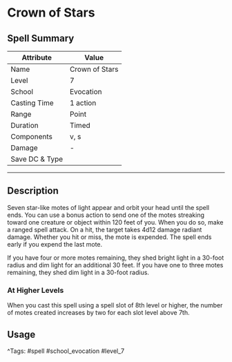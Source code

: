 # Crown of Stars

## Spell Summary

| Attribute        | Value                  |
|------------------|------------------------|
| Name             | Crown of Stars                 |
| Level            | 7                |
| School           | Evocation          |
| Casting Time     | 1 action              |
| Range            | Point            |
| Duration         | Timed             |
| Components       | v, s             |
| Damage           | -               |
| Save DC & Type   |              |

---

## Description

Seven star-like motes of light appear and orbit your head until the spell ends. You can use a bonus action to send one of the motes streaking toward one creature or object within 120 feet of you. When you do so, make a ranged spell attack. On a hit, the target takes 4d12 damage radiant damage. Whether you hit or miss, the mote is expended. The spell ends early if you expend the last mote.

If you have four or more motes remaining, they shed bright light in a 30-foot radius and dim light for an additional 30 feet. If you have one to three motes remaining, they shed dim light in a 30-foot radius.

### At Higher Levels
When you cast this spell using a spell slot of 8th level or higher, the number of motes created increases by two for each slot level above 7th.

## Usage


^Tags: #spell #school_evocation #level_7